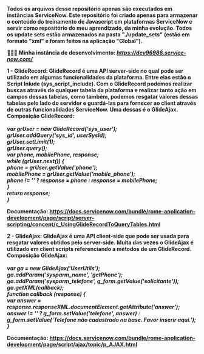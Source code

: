 <b>Todos os arquivos desse repositório apenas são executados em instâncias ServiceNow. Este repositório foi criado apenas para armazenar o conteúdo do treinamento de Javascript em plataformas ServiceNow e servir como repositório do meu aprendizado, da minha evolução.
Todos os update sets estão armazenados na pasta "./update_sets" (estão em formato "xml" e foram feitos na aplicação "Global").<b>

👨🏻‍💻 Minha instância de desenvolvimento: <i>https://dev96986.service-now.com/</i>

<b>1 - GlideRecord</b>: GlideRecord é uma API server-side no qual pode ser utilizado em algumas funcionalidades da plataforma. Entre elas estão o Script Inlude (sys_script_include). Com o GlideRecord podemos realizar buscas através de qualquer tabela da plataforma e realizar tanto ação em campos dessas tabelas, como também, podemos resgatar valores dessas tabelas pelo lado do servidor e guardá-las para fornecer ao client através de outras funcionalidades ServiceNow. Uma dessas é o GlideAjax.<br> 
<b>Composição GlideRecord:</b>  
<br>
<i>
var grUser = new GlideRecord('sys_user');<br>
grUser.addQuery('sys_id', userSysId);<br>
grUser.setLimit(1);<br>
grUser.query();<br>
var phone, mobilePhone, response;<br>
while (grUser.next()) {<br>
phone = grUser.getValue('phone');<br>
mobilePhone = grUser.getValue('mobile_phone');<br>
phone != '' ? response = phone : response = mobilePhone;<br>
}<br>
return response;<br>
}<br>
</i>

<b>Documentação: https://docs.servicenow.com/bundle/rome-application-development/page/script/server-scripting/concept/c_UsingGlideRecordToQueryTables.html<b>

<b>2 - GlideAjax</b>: GlideAjax é uma API client-side que pode ser usada para resgatar valores obtidos pelo server-side. Muita das vezes o GlideAjax é utilizado em client scripts referenciando a métodos de um GlideRecord.<br> 
<b>Composição GlideAjax:</b>  
<br>
<i>
var ga = new GlideAjax('UserUtils');<br>
ga.addParam('sysparm_name', 'getPhone');<br>
ga.addParam('sysparm_telefone', g_form.getValue('solicitante'));<br>
ga.getXML(callback);<br>
function callback (response) {<br>
var answer = response.responseXML.documentElement.getAttribute('answer');<br>
answer != '' ? g_form.setValue('telefone', answer) : g_form.setValue('Telefone não cadastrado na base. Favor inserir aqui.');<br>
}<br>
</i>

<b>Documentação: https://docs.servicenow.com/bundle/rome-application-development/page/script/ajax/topic/p_AJAX.html</b>
 